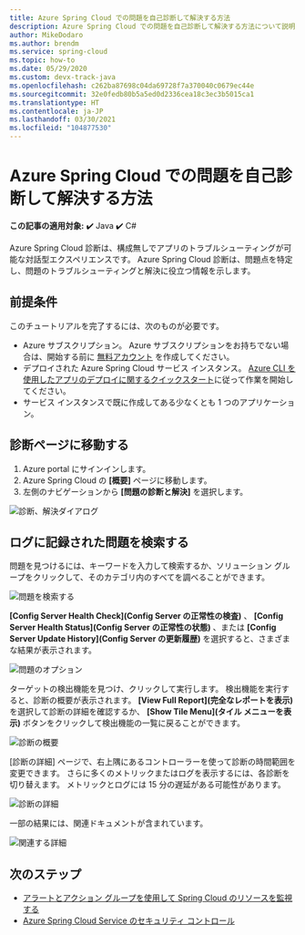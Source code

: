 ```yaml
---
title: Azure Spring Cloud での問題を自己診断して解決する方法
description: Azure Spring Cloud での問題を自己診断して解決する方法について説明します。
author: MikeDodaro
ms.author: brendm
ms.service: spring-cloud
ms.topic: how-to
ms.date: 05/29/2020
ms.custom: devx-track-java
ms.openlocfilehash: c262ba87698c04da69728f7a370040c0679ec44e
ms.sourcegitcommit: 32e0fedb80b5a5ed0d2336cea18c3ec3b5015ca1
ms.translationtype: HT
ms.contentlocale: ja-JP
ms.lasthandoff: 03/30/2021
ms.locfileid: "104877530"
---
```

# <a name="how-to-self-diagnose-and-solve-problems-in-azure-spring-cloud"></a>Azure Spring Cloud での問題を自己診断して解決する方法

**この記事の適用対象:** ✔️ Java ✔️ C#

Azure Spring Cloud 診断は、構成無しでアプリのトラブルシューティングが可能な対話型エクスペリエンスです。 Azure Spring Cloud 診断は、問題点を特定し、問題のトラブルシューティングと解決に役立つ情報を示します。

## <a name="prerequisites"></a>前提条件
このチュートリアルを完了するには、次のものが必要です。

* Azure サブスクリプション。 Azure サブスクリプションをお持ちでない場合は、開始する前に [無料アカウント](https://azure.microsoft.com/free/?WT.mc_id=A261C142F) を作成してください。
* デプロイされた Azure Spring Cloud サービス インスタンス。 [Azure CLI を使用したアプリのデプロイに関するクイックスタート](spring-cloud-quickstart.md)に従って作業を開始してください。
* サービス インスタンスで既に作成してある少なくとも 1 つのアプリケーション。

## <a name="navigate-to-the-diagnostics-page"></a>診断ページに移動する
1. Azure portal にサインインします。
2. Azure Spring Cloud の **[概要]** ページに移動します。
3. 左側のナビゲーションから **[問題の診断と解決]** を選択します。

 ![診断、解決ダイアログ](media/spring-cloud-diagnose/diagnose-solve-dialog.png)

 ## <a name="search-logged-issues"></a>ログに記録された問題を検索する
問題を見つけるには、キーワードを入力して検索するか、ソリューション グループをクリックして、そのカテゴリ内のすべてを調べることができます。

 ![問題を検索する](media/spring-cloud-diagnose/search-detectors.png)

**[Config Server Health Check]\(Config Server の正常性の検査\)** 、 **[Config Server Health Status]\(Config Server の正常性の状態\)** 、または **[Config Server Update History]\(Config Server の更新履歴\)** を選択すると、さまざまな結果が表示されます。

![問題のオプション](media/spring-cloud-diagnose/detectors-options.png)

ターゲットの検出機能を見つけ、クリックして実行します。 検出機能を実行すると、診断の概要が表示されます。 **[View Full Report]\(完全なレポートを表示\)** を選択して診断の詳細を確認するか、 **[Show Tile Menu]\(タイル メニューを表示\)** ボタンをクリックして検出機能の一覧に戻ることができます。

 ![診断の概要](media/spring-cloud-diagnose/summary-diagnostics.png)

[診断の詳細] ページで、右上隅にあるコントローラーを使って診断の時間範囲を変更できます。 さらに多くのメトリックまたはログを表示するには、各診断を切り替えます。 メトリックとログには 15 分の遅延がある可能性があります。

 ![診断の詳細](media/spring-cloud-diagnose/diagnostics-details.png)

一部の結果には、関連ドキュメントが含まれています。

 ![関連する詳細](media/spring-cloud-diagnose/related-details.png)

## <a name="next-steps"></a>次のステップ
* [アラートとアクション グループを使用して Spring Cloud のリソースを監視する](spring-cloud-tutorial-alerts-action-groups.md)
* [Azure Spring Cloud Service のセキュリティ コントロール](spring-cloud-concept-security-controls.md)